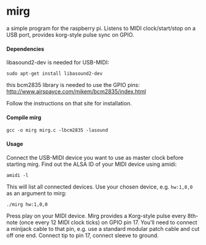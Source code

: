 # mirg
a simple program for the raspberry pi. Listens to MIDI clock/start/stop on a USB port, provides korg-style pulse sync on GPIO.

#### Dependencies
libasound2-dev is needed for USB-MIDI:

    sudo apt-get install libasound2-dev

this bcm2835 library is needed to use the GPIO pins:
http://www.airspayce.com/mikem/bcm2835/index.html

Follow the instructions on that site for installation.

#### Compile mirg
    gcc -o mirg mirg.c -lbcm2835 -lasound

#### Usage
Connect the USB-MIDI device you want to use as master clock before starting mirg.
Find out the ALSA ID of your MIDI device using amidi:

    amidi -l

This will list all connected devices. Use your chosen device, e.g. `hw:1,0,0` as an argument to mirg:

    ./mirg hw:1,0,0

Press play on your MIDI device. Mirg provides a Korg-style pulse every 8th-note (once every 12 MIDI clock ticks) on GPIO pin 17. You'll need to connect a minijack cable to that pin, e.g. use a standard modular patch cable and cut off one end. Connect tip to pin 17, connect sleeve to ground.